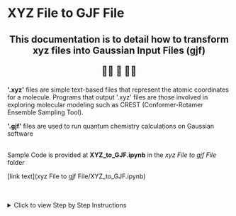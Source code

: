 # XYZ File to GJF File
<h2 align="center">
  
  This documentation is to detail how to transform xyz files into Gaussian Input Files (gjf) 
  <br>
  
  🧬📄 🔀 📃🧪
</h2>

<div>
  
**'.xyz'** files are simple text-based files that represent the atomic coordinates for a molecule. Programs that output '.xyz' files are those involved in exploring molecular modeling such as CREST (Conformer-Rotamer Ensemble Sampling Tool).

**'.gjf'** files are used to run quantum chemistry calculations on Gaussian software  <br> <br>

Sample Code is provided at **XYZ_to_GJF.ipynb** in the *xyz File to gjf File* folder 

[link text](xyz File to gjf File/XYZ_to_GJF.ipynb)


<br>
<br>

<details>
  <summary> Click to view Step by Step Instructions </summary>
  
  ## Instructions
  
  1. **Step 1**: Description of step one.
  2. **Step 2**: Description of step two.
  3. **Step 3**: Description of step three.

  You can add more detailed instructions here.
  
</details>
